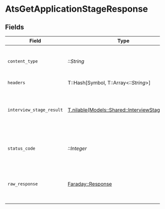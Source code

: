 # AtsGetApplicationStageResponse


## Fields

| Field                                                                                          | Type                                                                                           | Required                                                                                       | Description                                                                                    |
| ---------------------------------------------------------------------------------------------- | ---------------------------------------------------------------------------------------------- | ---------------------------------------------------------------------------------------------- | ---------------------------------------------------------------------------------------------- |
| `content_type`                                                                                 | *::String*                                                                                     | :heavy_check_mark:                                                                             | HTTP response content type for this operation                                                  |
| `headers`                                                                                      | T::Hash[Symbol, T::Array<*::String*>]                                                          | :heavy_check_mark:                                                                             | N/A                                                                                            |
| `interview_stage_result`                                                                       | [T.nilable(Models::Shared::InterviewStageResult)](../../models/shared/interviewstageresult.md) | :heavy_minus_sign:                                                                             | The application-stage with the given identifier was retrieved.                                 |
| `status_code`                                                                                  | *::Integer*                                                                                    | :heavy_check_mark:                                                                             | HTTP response status code for this operation                                                   |
| `raw_response`                                                                                 | [Faraday::Response](https://www.rubydoc.info/gems/faraday/Faraday/Response)                    | :heavy_check_mark:                                                                             | Raw HTTP response; suitable for custom response parsing                                        |